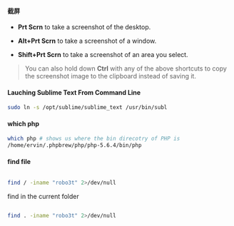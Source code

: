 #### 截屏
* __Prt Scrn__ to take a screenshot of the desktop.

* __Alt+Prt Scrn__ to take a screenshot of a window.

* __Shift+Prt Scrn__ to take a screenshot of an area you select.

> You can also hold down __Ctrl__ with any of the above shortcuts to copy the screenshot image to the clipboard instead of saving it.


#### Lauching Sublime Text From Command Line

```bash
sudo ln -s /opt/sublime/sublime_text /usr/bin/subl
```

#### which php

```bash
which php # shows us where the bin direcotry of PHP is
/home/ervin/.phpbrew/php/php-5.6.4/bin/php
```

#### find file

```bash

find / -iname "robo3t" 2>/dev/null

```

find in the current folder

```bash

find . -iname "robo3t" 2>/dev/null

```

